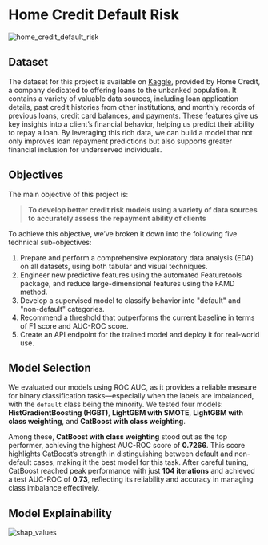 # Home Credit Default Risk
![home_credit_default_risk](https://github.com/user-attachments/assets/75520dbb-fcc9-4a57-bbee-c81435a5b5c0)

## Dataset

The dataset for this project is available on [Kaggle](https://www.kaggle.com/competitions/home-credit-default-risk/data), 
provided by Home Credit, a company dedicated to offering loans to the unbanked population. 
It contains a variety of valuable data sources, including loan application details, past credit histories from other institutions, and monthly 
records of previous loans, credit card balances, and payments. These features give us key insights into a client’s financial behavior, 
helping us predict their ability to repay a loan. By leveraging this rich data, we can build a model that not only improves loan repayment 
predictions but also supports greater financial inclusion for underserved individuals.

## Objectives

The main objective of this project is:

> **To develop better credit risk models using a variety of data sources to accurately assess the repayment ability of clients**

To achieve this objective, we’ve broken it down into the following five technical sub-objectives:

1. Prepare and perform a comprehensive exploratory data analysis (EDA) on all datasets, using both tabular and visual techniques.
2. Engineer new predictive features using the automated Featuretools package, and reduce large-dimensional features using the FAMD method.
3. Develop a supervised model to classify behavior into "default" and "non-default" categories.
4. Recommend a threshold that outperforms the current baseline in terms of F1 score and AUC-ROC score.
5. Create an API endpoint for the trained model and deploy it for real-world use.
 
## Model Selection

We evaluated our models using ROC AUC, as it provides a reliable measure for binary classification tasks—especially when the labels are imbalanced, with the `default` class being the minority. We tested four models: **HistGradientBoosting (HGBT)**, **LightGBM with SMOTE**, **LightGBM with class weighting**, and **CatBoost with class weighting**.

Among these, **CatBoost with class weighting** stood out as the top performer, achieving the highest AUC-ROC score of **0.7266**. This score highlights CatBoost’s strength in distinguishing between default and non-default cases, making it the best model for this task. After careful tuning, CatBoost reached peak performance with just **104 iterations** and achieved a test AUC-ROC of **0.73**, reflecting its reliability and accuracy in managing class imbalance effectively.

## Model Explainability

![shap_values](https://github.com/user-attachments/assets/c471d29a-416e-4187-9b5b-ac044e51bb4c)

